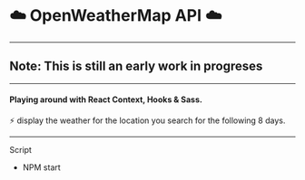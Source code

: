 # ☁️ OpenWeatherMap API ☁️

---
## Note: This is still an early work in progreses
---

#### Playing around with React Context, Hooks & Sass.

⚡ display the weather for the location you search for the following 8 days.

---

Script
- NPM start
